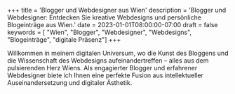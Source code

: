 +++
title = 'Blogger und Webdesigner aus Wien'
description = 'Blogger und Webdesigner: Entdecken Sie kreative Webdesigns und persönliche Blogeinträge aus Wien.'
date = 2023-01-01T08:00:00-07:00
draft = false
keywords = [ "Wien", "Blogger", "Webdesigner", "Webdesigns", "Blogeinträge", "digitale Präsenz"]
+++

Willkommen in meinem digitalen Universum, wo die Kunst des Bloggens und die Wissenschaft des Webdesigns aufeinandertreffen – alles aus dem pulsierenden Herz Wiens. Als engagierter Blogger und erfahrener Webdesigner biete ich Ihnen eine perfekte Fusion aus intellektueller Auseinandersetzung und digitaler Ästhetik.